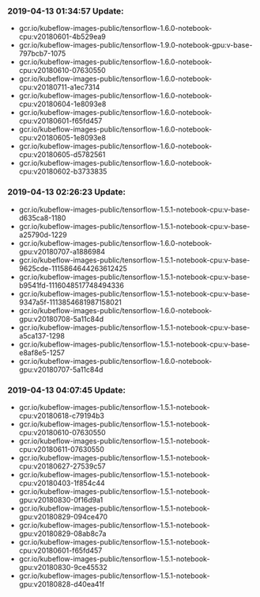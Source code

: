 ### 2019-04-13 01:34:57 Update:

- gcr.io/kubeflow-images-public/tensorflow-1.6.0-notebook-cpu:v20180601-4b529ea9
- gcr.io/kubeflow-images-public/tensorflow-1.9.0-notebook-gpu:v-base-797bcb7-1075
- gcr.io/kubeflow-images-public/tensorflow-1.6.0-notebook-cpu:v20180610-07630550
- gcr.io/kubeflow-images-public/tensorflow-1.6.0-notebook-cpu:v20180711-a1ec7314
- gcr.io/kubeflow-images-public/tensorflow-1.6.0-notebook-cpu:v20180604-1e8093e8
- gcr.io/kubeflow-images-public/tensorflow-1.6.0-notebook-cpu:v20180601-f65fd457
- gcr.io/kubeflow-images-public/tensorflow-1.6.0-notebook-cpu:v20180605-1e8093e8
- gcr.io/kubeflow-images-public/tensorflow-1.6.0-notebook-cpu:v20180605-d5782561
- gcr.io/kubeflow-images-public/tensorflow-1.6.0-notebook-cpu:v20180602-b3733835
### 2019-04-13 02:26:23 Update:

- gcr.io/kubeflow-images-public/tensorflow-1.5.1-notebook-cpu:v-base-d635ca8-1180
- gcr.io/kubeflow-images-public/tensorflow-1.5.1-notebook-cpu:v-base-a25790d-1229
- gcr.io/kubeflow-images-public/tensorflow-1.6.0-notebook-gpu:v20180707-a1886984
- gcr.io/kubeflow-images-public/tensorflow-1.5.1-notebook-cpu:v-base-9625cde-1115864644263612425
- gcr.io/kubeflow-images-public/tensorflow-1.5.1-notebook-cpu:v-base-b9541fd-1116048517748494336
- gcr.io/kubeflow-images-public/tensorflow-1.5.1-notebook-cpu:v-base-9347a5f-1113854681987158021
- gcr.io/kubeflow-images-public/tensorflow-1.6.0-notebook-gpu:v20180708-5a11c84d
- gcr.io/kubeflow-images-public/tensorflow-1.5.1-notebook-cpu:v-base-a5ca137-1298
- gcr.io/kubeflow-images-public/tensorflow-1.5.1-notebook-cpu:v-base-e8af8e5-1257
- gcr.io/kubeflow-images-public/tensorflow-1.6.0-notebook-gpu:v20180707-5a11c84d
### 2019-04-13 04:07:45 Update:

- gcr.io/kubeflow-images-public/tensorflow-1.5.1-notebook-cpu:v20180618-c79194b3
- gcr.io/kubeflow-images-public/tensorflow-1.5.1-notebook-cpu:v20180610-07630550
- gcr.io/kubeflow-images-public/tensorflow-1.5.1-notebook-cpu:v20180611-07630550
- gcr.io/kubeflow-images-public/tensorflow-1.5.1-notebook-cpu:v20180627-27539c57
- gcr.io/kubeflow-images-public/tensorflow-1.5.1-notebook-cpu:v20180403-1f854c44
- gcr.io/kubeflow-images-public/tensorflow-1.5.1-notebook-gpu:v20180830-0f16d9a1
- gcr.io/kubeflow-images-public/tensorflow-1.5.1-notebook-gpu:v20180829-094ce470
- gcr.io/kubeflow-images-public/tensorflow-1.5.1-notebook-gpu:v20180829-08ab8c7a
- gcr.io/kubeflow-images-public/tensorflow-1.5.1-notebook-cpu:v20180601-f65fd457
- gcr.io/kubeflow-images-public/tensorflow-1.5.1-notebook-gpu:v20180830-9ce45532
- gcr.io/kubeflow-images-public/tensorflow-1.5.1-notebook-gpu:v20180828-d40ea41f
